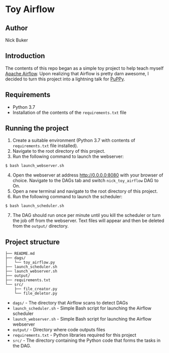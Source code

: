 # Toy Airflow

## Author
Nick Buker

## Introduction
The contents of this repo began as a simple toy project to help teach myself [Apache Airflow](https://airflow.apache.org/). Upon realizing that Airflow is pretty darn awesome, I decided to turn this project into a lightning talk for [PuPPy](https://www.pspython.com/app/).

## Requirements
- Python 3.7
- Installation of the contents of the `requirements.txt` file

## Running the project
1. Create a suitable environment (Python 3.7 with contents of `requirements.txt` file installed).
2. Navigate to the root directory of this project.
3. Run the following command to launch the webserver:
```
$ bash launch_webserver.sh
```
4. Open the webserver at address http://0.0.0.0:8080 with your browser of choice. Navigate to the DAGs tab and switch `nick_toy_airflow` DAG to On.
5. Open a new terminal and navigate to the root directory of this project.
6. Run the following command to launch the scheduler:
```
$ bash launch_scheduler.sh
```
7. The DAG should run once per minute until you kill the scheduler or turn the job off from the webserver. Text files will appear and then be deleted from the `output/` directory.

## Project structure
```
├── README.md
├── dags/
│   └── toy_airflow.py
├── launch_scheduler.sh
├── launch_webserver.sh
├── output/
├── requirements.txt
└── src/
    ├── file_creator.py
    └── file_deletor.py
```
- `dags/` - The directory that Airflow scans to detect DAGs
- `launch_scheduler.sh` - Simple Bash script for launching the Airflow scheduler
- `launch_webserver.sh` - Simple Bash script for launching the Airflow webserver
- `output/` - Directory where code outputs files
- `requirements.txt` - Python libraries required for this project
- `src/` - The directory containing the Python code that forms the tasks in the DAG.
